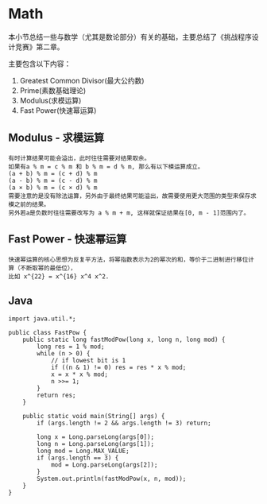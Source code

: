 # Math

本小节总结一些与数学（尤其是数论部分）有关的基础，主要总结了《挑战程序设计竞赛》第二章。

主要包含以下内容：

1. Greatest Common Divisor(最大公约数)
2. Prime(素数基础理论)
3. Modulus(求模运算)
4. Fast Power(快速幂运算)

## Modulus - 求模运算

    有时计算结果可能会溢出，此时往往需要对结果取余。
    如果有a % m = c % m 和 b % m = d % m, 那么有以下模运算成立。
    (a + b) % m = (c + d) % m
    (a - b) % m = (c - d) % m
    (a × b) % m = (c × d) % m
    需要注意的是没有除法运算，另外由于最终结果可能溢出，故需要使用更大范围的类型来保存求模之前的结果。
    另外若a是负数时往往需要改写为 a % m + m, 这样就保证结果在[0, m - 1]范围内了。

## Fast Power - 快速幂运算

    快速幂运算的核心思想为反复平方法，将幂指数表示为2的幂次的和，等价于二进制进行移位计算（不断取幂的最低位），
    比如 x^{22} = x^{16} x^4 x^2.

## Java

    import java.util.*;
    
    public class FastPow {
        public static long fastModPow(long x, long n, long mod) {
            long res = 1 % mod;
            while (n > 0) {
                // if lowest bit is 1
                if ((n & 1) != 0) res = res * x % mod;
                x = x * x % mod;
                n >>= 1;
            }
            return res;
        }
    
        public static void main(String[] args) {
            if (args.length != 2 && args.length != 3) return;
    
            long x = Long.parseLong(args[0]);
            long n = Long.parseLong(args[1]);
            long mod = Long.MAX_VALUE;
            if (args.length == 3) {
                mod = Long.parseLong(args[2]);
            }
            System.out.println(fastModPow(x, n, mod));
        }
    }